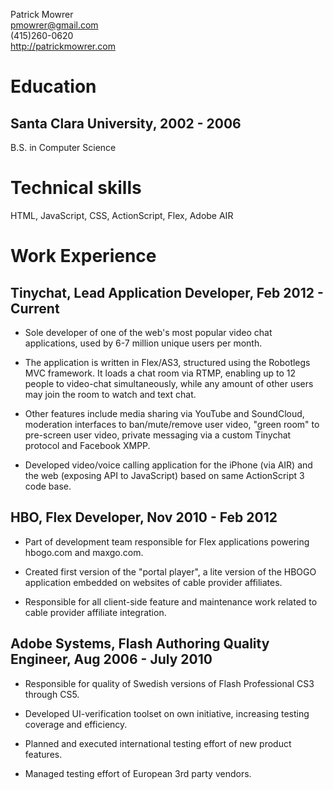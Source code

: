 Patrick Mowrer  
<pmowrer@gmail.com>  
(415)260-0620   
<http://patrickmowrer.com>     

# Education

## Santa Clara University, 2002 - 2006 
B.S. in Computer Science

# Technical skills
HTML, JavaScript, CSS, ActionScript, Flex, Adobe AIR

# Work Experience

## Tinychat, Lead Application Developer, Feb 2012 - Current

* Sole developer of one of the web's most popular video chat applications, 
used by 6-7 million unique users per month.

* The application is written in Flex/AS3, structured using the Robotlegs MVC framework.
It loads a chat room via RTMP, enabling up to 12 people to
video-chat simultaneously, while any amount of other users may join the
room to watch and text chat.

* Other features include media sharing via YouTube and SoundCloud,
moderation interfaces to ban/mute/remove user video, "green room" to
pre-screen user video, private messaging via a custom Tinychat protocol
and Facebook XMPP.

* Developed video/voice calling application for the iPhone (via AIR) and 
the web (exposing API to JavaScript) based on same ActionScript 3 code base. 

## HBO, Flex Developer, Nov 2010 - Feb 2012

* Part of development team responsible for Flex applications powering
hbogo.com and maxgo.com.

* Created first version of the "portal player", a lite version of the
HBOGO application embedded on websites of cable provider affiliates.

* Responsible for all client-side feature and maintenance work related to
cable provider affiliate integration.

## Adobe Systems, Flash Authoring Quality Engineer, Aug 2006 - July 2010

* Responsible for quality of Swedish versions of Flash Professional CS3
through CS5.

* Developed UI-verification toolset on own initiative, increasing testing
coverage and efficiency.

* Planned and executed international testing effort of new product
features.

* Managed testing effort of European 3rd party vendors.
